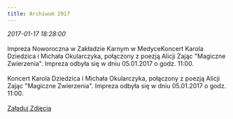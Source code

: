 ```yaml
---
title: Archiwum 2017
---
```


<div class="archiveItem">
<i>2017-01-17 18:28:00</i><br><br>
Impreza Noworoczna w Zakładzie Karnym w MedyceKoncert Karola Dziedzica i Michała Okularczyka, połączony z poezją Alicji Zając "Magiczne Zwierzenia". Impreza odbyła się w dniu 05.01.2017 o godz. 11:00.<br><br>
Koncert Karola Dziedzica i Michała Okularczyka, połączony z poezją Alicji Zając "Magiczne Zwierzenia". Impreza odbyła się w dniu 05.01.2017 o godz. 11:00.<br><br>
<a href="#" class="loadImages" data-images="1">Załaduj Zdjęcia</a><br>
<div class="centerImgs">
<a href="img/archive_files/10922791_780092128751758_9072447742198021141_n.jpg" target="_blank"><img data-src="img/archive_files/10922791_780092128751758_9072447742198021141_n.jpg" /></a><br>
<a href="img/archive_files/Obraz1 031.jpg" target="_blank"><img data-src="img/archive_files/Obraz1 031.jpg" /></a><br>
<a href="img/archive_files/Obraz1 037.jpg" target="_blank"><img data-src="img/archive_files/Obraz1 037.jpg" /></a><br>
<a href="img/archive_files/Obraz1 041.jpg" target="_blank"><img data-src="img/archive_files/Obraz1 041.jpg" /></a><br>
<a href="img/archive_files/Obraz1 042.jpg" target="_blank"><img data-src="img/archive_files/Obraz1 042.jpg" /></a><br>
</div>
</div>
